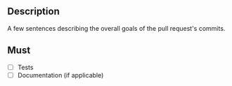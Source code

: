 ## Description

A few sentences describing the overall goals of the pull request's commits.

## Must

- [ ] Tests
- [ ] Documentation (if applicable)
